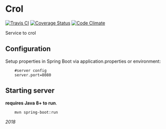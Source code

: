 # Crol

[![Travis CI](https://travis-ci.org/magdel/crol.svg?branch=master)](https://travis-ci.org/magdel/crol)
[![Coverage Status](https://coveralls.io/repos/github/magdel/crol/badge.svg?branch=master)](https://coveralls.io/github/magdel/crol?branch=master)
[![Code Climate](https://codeclimate.com/github/magdel/crol/badges/gpa.svg)](https://codeclimate.com/github/magdel/crol)

Service to crol


## Configuration

Setup properties in Spring Boot via application.properties or environment:

		#server config
		server.port=8080

## Starting server

**requires Java 8+ to run**.

		mvn spring-boot:run


_2018_


